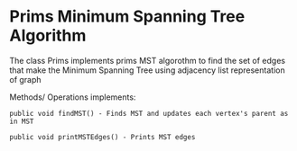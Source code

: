 # Prims Minimum Spanning Tree Algorithm

The class Prims implements prims MST algorothm to find the set of edges that make the Minimum Spanning Tree using adjacency list representation of graph

Methods/ Operations implements: 

	public void findMST() - Finds MST and updates each vertex's parent as in MST

	public void printMSTEdges() - Prints MST edges